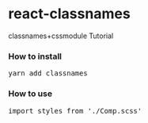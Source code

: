 # react-classnames

classnames+cssmodule Tutorial


### How to install

<pre>yarn add classnames</pre>


### How to use

<pre>
import styles from './Comp.scss'
</pre>
